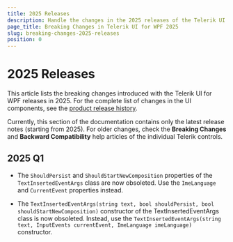 ```yaml
---
title: 2025 Releases
description: Handle the changes in the 2025 releases of the Telerik UI for WPF components.
page_title: Breaking Changes in Telerik UI for WPF 2025
slug: breaking-changes-2025-releases
position: 0
---
```


# 2025 Releases

This article lists the breaking changes introduced with the Telerik UI for WPF releases in 2025. For the complete list of changes in the UI components, see the [product release history](https://www.telerik.com/support/whats-new/wpf/release-history).

Currently, this section of the documentation contains only the latest release notes (starting from 2025). For older changes, check the __Breaking Changes__ and __Backward Compatibility__ help articles of the individual Telerik controls.

## 2025 Q1

* The `ShouldPersist` and `ShouldStartNewComposition` properties of the `TextInsertedEventArgs` class are now obsoleted. Use the `ImeLanguage` and `CurrentEvent` properties instead.

* The `TextInsertedEventArgs(string text, bool shouldPersist, bool shouldStartNewComposition)` constructor of the TextInsertedEventArgs class is now obsoleted. Instead, use the `TextInsertedEventArgs(string text, InputEvents currentEvent, ImeLanguage imeLanguage)` constructor.